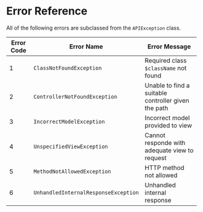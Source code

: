 Error Reference
===============

All of the following errors are subclassed from the `APIException` class.

| Error Code | Error Name                           | Error Message                                        |
| ---------- | ------------------------------------ | ---------------------------------------------------- |
| 1          | `ClassNotFoundException`             | Required class `$className` not found                |
| 2          | `ControllerNotFoundException`        | Unable to find a suitable controller given the path  |
| 3          | `IncorrectModelException`            | Incorrect model provided to view                     |
| 4          | `UnspecifiedViewException`           | Cannot responde with adequate view to request        |
| 5          | `MethodNotAllowedException`          | HTTP method not allowed                              |
| 6          | `UnhandledInternalResponseException` | Unhandled internal response                          |
